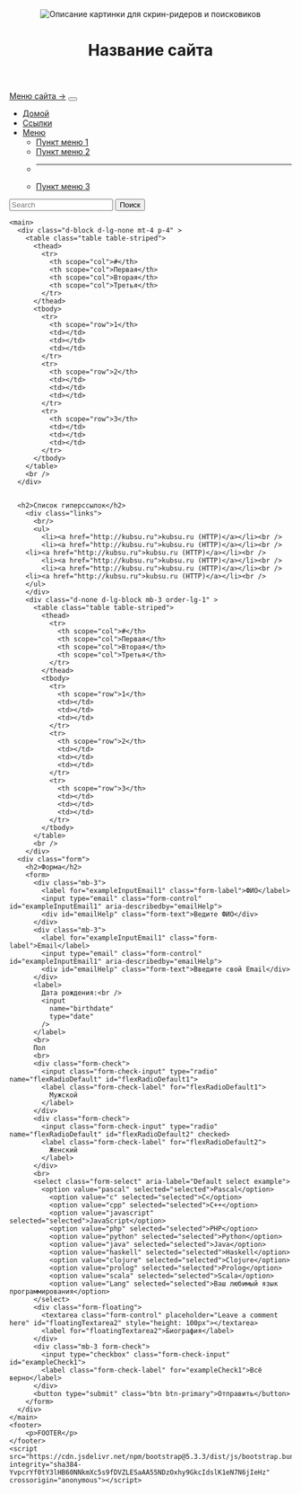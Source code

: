 <!DOCTYPE html>
<html lang="ru">
<head>
    <meta charset="UTF-8">
    <title>Задание 4</title>
    <link rel="stylesheet" href="style.css">
    <link href="https://cdn.jsdelivr.net/npm/bootstrap@5.3.3/dist/css/bootstrap.min.css" rel="stylesheet" integrity="sha384-QWTKZyjpPEjISv5WaRU9OFeRpok6YctnYmDr5pNlyT2bRjXh0JMhjY6hW+ALEwIH" crossorigin="anonymous">
</head>
<body>
  <div class="header">
    <header>
      <img src="logo.png" id="img" alt="Описание картинки для скрин-ридеров и поисковиков" />
      <h1 id="name">Название сайта</h1>      
  </header>
    <nav>
      <nav class="navbar navbar-expand-lg  bg-body-tertiary">
        <div class="container-fluid">
          <a class="navbar-brand" href="#">Меню сайта -></a>
          <button class="navbar-toggler" type="button" data-bs-toggle="collapse" data-bs-target="#navbarSupportedContent" aria-controls="navbarSupportedContent" aria-expanded="false" aria-label="Toggle navigation">
            <span class="navbar-toggler-icon"></span>
          </button>
          <div class="collapse navbar-collapse" id="navbarSupportedContent">
            <ul class="navbar-nav me-auto mb-2 mb-lg-0">
              <li class="nav-item">
                <a class="nav-link active" aria-current="page" href="#">Домой</a>
              </li>
              <li class="nav-item">
                <a class="nav-link" href="#">Ссылки</a>
              </li>
              <li class="nav-item dropdown">
                <a class="nav-link dropdown-toggle" href="#" role="button" data-bs-toggle="dropdown" aria-expanded="false">
                  Меню
                </a>
                <ul class="dropdown-menu">
                  <li><a class="dropdown-item" href="#">Пункт меню 1</a></li>
                  <li><a class="dropdown-item" href="#">Пункт меню 2</a></li>
                  <li><hr class="dropdown-divider"></li>
                  <li><a class="dropdown-item" href="#">Пункт меню 3</a></li>
                </ul>
              </li>
            </ul>
            <form class="d-flex" role="search">
              <input class="form-control me-2" type="search" placeholder="Search" aria-label="Search">
              <button class="btn btn-outline-success" type="submit">Поиск</button>
            </form>
          </div>
        </div>
      </nav>
  </div>
    
    <main>
      <div class="d-block d-lg-none mt-4 p-4" >
        <table class="table table-striped">
          <thead>
            <tr>
              <th scope="col">#</th>
              <th scope="col">Первая</th>
              <th scope="col">Вторая</th>
              <th scope="col">Третья</th>
            </tr>
          </thead>
          <tbody>
            <tr>
              <th scope="row">1</th>
              <td></td>
              <td></td>
              <td></td>
            </tr>
            <tr>
              <th scope="row">2</th>
              <td></td>
              <td></td>
              <td></td>
            </tr>
            <tr>
              <th scope="row">3</th>
              <td></td>
              <td></td>
              <td></td>
            </tr>
          </tbody>
        </table>
        <br /> 
      </div>

      
      <h2>Список гиперссылок</h2>
        <div class="links">
          <br/>
          <ul>
            <li><a href="http://kubsu.ru">kubsu.ru (HTTP)</a></li><br />
            <li><a href="http://kubsu.ru">kubsu.ru (HTTP)</a></li><br />
	    <li><a href="http://kubsu.ru">kubsu.ru (HTTP)</a></li><br />
            <li><a href="http://kubsu.ru">kubsu.ru (HTTP)</a></li><br />
            <li><a href="http://kubsu.ru">kubsu.ru (HTTP)</a></li><br />
	    <li><a href="http://kubsu.ru">kubsu.ru (HTTP)</a></li><br />
        </ul>
        </div>
        <div class="d-none d-lg-block mb-3 order-lg-1" >
          <table class="table table-striped">
            <thead>
              <tr>
                <th scope="col">#</th>
                <th scope="col">Первая</th>
                <th scope="col">Вторая</th>
                <th scope="col">Третья</th>
              </tr>
            </thead>
            <tbody>
              <tr>
                <th scope="row">1</th>
                <td></td>
                <td></td>
                <td></td>
              </tr>
              <tr>
                <th scope="row">2</th>
                <td></td>
                <td></td>
                <td></td>
              </tr>
              <tr>
                <th scope="row">3</th>
                <td></td>
                <td></td>
                <td></td>
              </tr>
            </tbody>
          </table>
          <br /> 
        </div>
      <div class="form">
        <h2>Форма</h2>
        <form>
          <div class="mb-3">
            <label for="exampleInputEmail1" class="form-label">ФИО</label>
            <input type="email" class="form-control" id="exampleInputEmail1" aria-describedby="emailHelp">
            <div id="emailHelp" class="form-text">Ведите ФИО</div>
          </div>
          <div class="mb-3">
            <label for="exampleInputEmail1" class="form-label">Email</label>
            <input type="email" class="form-control" id="exampleInputEmail1" aria-describedby="emailHelp">
            <div id="emailHelp" class="form-text">Введите свой Email</div>
          </div>
          <label>
            Дата рождения:<br />
            <input 
              name="birthdate" 
              type="date"
            />
          </label>
          <br>
          Пол
          <br>
          <div class="form-check">
            <input class="form-check-input" type="radio" name="flexRadioDefault" id="flexRadioDefault1">
            <label class="form-check-label" for="flexRadioDefault1">
              Мужской
            </label>
          </div>
          <div class="form-check">
            <input class="form-check-input" type="radio" name="flexRadioDefault" id="flexRadioDefault2" checked>
            <label class="form-check-label" for="flexRadioDefault2">
              Женский
            </label>
          </div>
          <br>
          <select class="form-select" aria-label="Default select example">
            <option value="pascal" selected="selected">Pascal</option>
              <option value="c" selected="selected">C</option>
              <option value="cpp" selected="selected">C++</option>
              <option value="javascript" selected="selected">JavaScript</option>
              <option value="php" selected="selected">PHP</option>
              <option value="python" selected="selected">Python</option>
              <option value="java" selected="selected">Java</option>
              <option value="haskell" selected="selected">Haskell</option>
              <option value="clojure" selected="selected">Clojure</option>
              <option value="prolog" selected="selected">Prolog</option>
              <option value="scala" selected="selected">Scala</option>
              <option value="Lang" selected="selected">Ваш любимый язык программирования</option>
          </select>
          <div class="form-floating">
            <textarea class="form-control" placeholder="Leave a comment here" id="floatingTextarea2" style="height: 100px"></textarea>
            <label for="floatingTextarea2">Биография</label>
          </div>
          <div class="mb-3 form-check">
            <input type="checkbox" class="form-check-input" id="exampleCheck1">
            <label class="form-check-label" for="exampleCheck1">Всё верно</label>
          </div>
          <button type="submit" class="btn btn-primary">Отправить</button>
        </form>
      </div>
    </main>
    <footer>
        <p>FOOTER</p>
    </footer>
    <script src="https://cdn.jsdelivr.net/npm/bootstrap@5.3.3/dist/js/bootstrap.bundle.min.js" integrity="sha384-YvpcrYf0tY3lHB60NNkmXc5s9fDVZLESaAA55NDzOxhy9GkcIdslK1eN7N6jIeHz" crossorigin="anonymous"></script>
</body>
</html>
